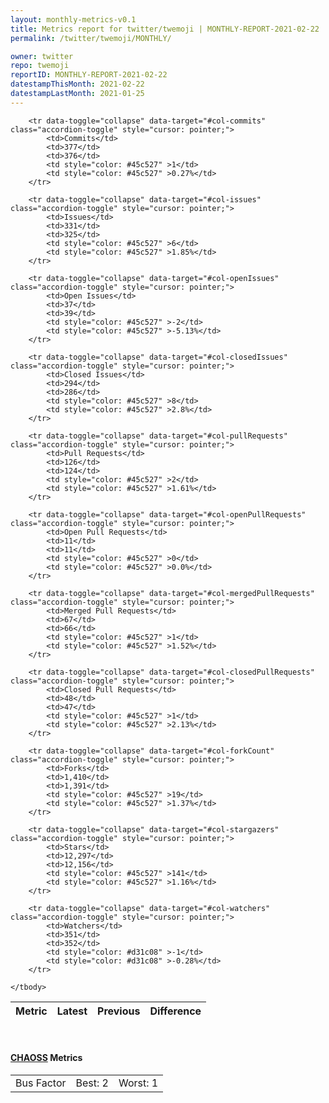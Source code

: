 ```yaml
---
layout: monthly-metrics-v0.1
title: Metrics report for twitter/twemoji | MONTHLY-REPORT-2021-02-22 | 2021-02-22
permalink: /twitter/twemoji/MONTHLY/

owner: twitter
repo: twemoji
reportID: MONTHLY-REPORT-2021-02-22
datestampThisMonth: 2021-02-22
datestampLastMonth: 2021-01-25
---
```



<table class="table table-condensed" style="border-collapse:collapse;">
    <thead>
    <tr>
        <th>Metric</th>
        <th>Latest</th>
        <th>Previous</th>
        <th colspan="2" style="text-align: center;">Difference</th>
    </tr>
    </thead>
    <tbody>

        <tr data-toggle="collapse" data-target="#col-commits" class="accordion-toggle" style="cursor: pointer;">
            <td>Commits</td>
            <td>377</td>
            <td>376</td>
            <td style="color: #45c527" >1</td>
            <td style="color: #45c527" >0.27%</td>
        </tr>
        
        <tr data-toggle="collapse" data-target="#col-issues" class="accordion-toggle" style="cursor: pointer;">
            <td>Issues</td>
            <td>331</td>
            <td>325</td>
            <td style="color: #45c527" >6</td>
            <td style="color: #45c527" >1.85%</td>
        </tr>
        
        <tr data-toggle="collapse" data-target="#col-openIssues" class="accordion-toggle" style="cursor: pointer;">
            <td>Open Issues</td>
            <td>37</td>
            <td>39</td>
            <td style="color: #45c527" >-2</td>
            <td style="color: #45c527" >-5.13%</td>
        </tr>
        
        <tr data-toggle="collapse" data-target="#col-closedIssues" class="accordion-toggle" style="cursor: pointer;">
            <td>Closed Issues</td>
            <td>294</td>
            <td>286</td>
            <td style="color: #45c527" >8</td>
            <td style="color: #45c527" >2.8%</td>
        </tr>
        
        <tr data-toggle="collapse" data-target="#col-pullRequests" class="accordion-toggle" style="cursor: pointer;">
            <td>Pull Requests</td>
            <td>126</td>
            <td>124</td>
            <td style="color: #45c527" >2</td>
            <td style="color: #45c527" >1.61%</td>
        </tr>
        
        <tr data-toggle="collapse" data-target="#col-openPullRequests" class="accordion-toggle" style="cursor: pointer;">
            <td>Open Pull Requests</td>
            <td>11</td>
            <td>11</td>
            <td style="color: #45c527" >0</td>
            <td style="color: #45c527" >0.0%</td>
        </tr>
        
        <tr data-toggle="collapse" data-target="#col-mergedPullRequests" class="accordion-toggle" style="cursor: pointer;">
            <td>Merged Pull Requests</td>
            <td>67</td>
            <td>66</td>
            <td style="color: #45c527" >1</td>
            <td style="color: #45c527" >1.52%</td>
        </tr>
        
        <tr data-toggle="collapse" data-target="#col-closedPullRequests" class="accordion-toggle" style="cursor: pointer;">
            <td>Closed Pull Requests</td>
            <td>48</td>
            <td>47</td>
            <td style="color: #45c527" >1</td>
            <td style="color: #45c527" >2.13%</td>
        </tr>
        
        <tr data-toggle="collapse" data-target="#col-forkCount" class="accordion-toggle" style="cursor: pointer;">
            <td>Forks</td>
            <td>1,410</td>
            <td>1,391</td>
            <td style="color: #45c527" >19</td>
            <td style="color: #45c527" >1.37%</td>
        </tr>
        
        <tr data-toggle="collapse" data-target="#col-stargazers" class="accordion-toggle" style="cursor: pointer;">
            <td>Stars</td>
            <td>12,297</td>
            <td>12,156</td>
            <td style="color: #45c527" >141</td>
            <td style="color: #45c527" >1.16%</td>
        </tr>
        
        <tr data-toggle="collapse" data-target="#col-watchers" class="accordion-toggle" style="cursor: pointer;">
            <td>Watchers</td>
            <td>351</td>
            <td>352</td>
            <td style="color: #d31c08" >-1</td>
            <td style="color: #d31c08" >-0.28%</td>
        </tr>
        
    </tbody>
</table>
<br>
<h4><a target="_blank" href="https://chaoss.community/">CHAOSS</a> Metrics</h4>

<table class="table table-condensed" style="border-collapse:collapse;">
    <tbody>
        <td>Bus Factor</td>
        <td>Best: 2</td>
        <td>Worst: 1</td>
    </tbody>
</table>
